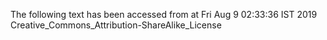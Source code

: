 The following text has been accessed from at Fri Aug 9 02:33:36 IST 2019
Creative_Commons_Attribution-ShareAlike_License
